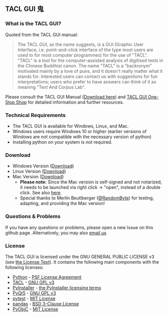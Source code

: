 ## TACL GUI 鬼
### What is the TACL GUI?

Quoted from the TACL GUI manual:

> The TACL GUI, as the name suggests, is a GUI (Graphic User Interface, i.e. point-and-click interface
of the type most users are used to for most computer programmes) for the use of "TACL". "TACL" is
a tool for the computer-assisted analysis of digitised texts in the Chinese Buddhist canon. The name
"TACL" is a "backronym" motivated mainly by a love of puns, and it doesn't really matter what it
stands for. Interested users can contact us with suggestions for fun interpretations; users who
prefer to have answers can think of it as meaning "Text And Corpus Lab".

Please consult the TACL GUI Manual ([Download here](https://github.com/rolait/tacl-gui/releases/download/v1.0.0/TACL_GUI_user_manual_1.0.pdf)) and [TACL GUI One-Stop Shop](https://dazangthings.nz/tacl-gui-one-stop-shop/) for detailed information and further resources. 

### Technical Requirements
- The TACL GUI is available for Windows, Linux, and Mac.
- Windows users require Windows 10 or higher (earlier versions of Windows are not compatible with
the necessary version of python)
- Installing python on your system is not required.

### Download
- Windows Version ([Download](https://github.com/rolait/tacl-gui/releases/download/v1.0.0/TACL-GUI.Windows.zip))
- Linux Version ([Download](https://github.com/rolait/tacl-gui/releases/download/v1.0.0/TACL-GUI.Linux.zip))
- Mac Version ([Download](https://github.com/rolait/tacl-gui/releases/download/v1.0.1/TACL-GUI.Darwin.zip))
  - **Please note:** Since the Mac version is self-signed and not notarized, it needs to be launched via right click -> "open", instead of a double click. See also [here](https://support.apple.com/en-gb/guide/mac-help/mh40616/mac).
  - Special thanks to Merlin Beutlberger ([@RandomByte](https://github.com/RandomByte)) for testing, adapting, and providing the Mac version!
### Questions & Problems
If you have any questions or problems, please open a new Issue on this github page. Alternatively, you may also [email us](mailto:michael.radich@hcts.uni-heidelberg.de)

### License
The TACL GUI is licensed under the GNU GENERAL PUBLIC LICENSE v3 (see [the License Text](LICENSE)). It contains the following main components with the following licenses:
- [Python](https://www.python.org/) - [PSF License Agreement](https://docs.python.org/3/license.html#psf-license)
- [TACL](https://github.com/ajenhl/tacl) - [GNU GPL v3](https://github.com/ajenhl/tacl/blob/master/LICENCE)
- [PyInstaller](https://github.com/pyinstaller/pyinstaller) - [the PyInstaller licensing terms](https://github.com/pyinstaller/pyinstaller/blob/develop/COPYING.txt)
- [PyQt5](https://www.riverbankcomputing.com/software/pyqt/) - [GNU GPL v3](https://www.riverbankcomputing.com/software/pyqt/)
- [pytest](https://github.com/pytest-dev/pytest) - [MIT License](https://github.com/pytest-dev/pytest/blob/main/LICENSE)
- [pandas](https://github.com/pandas-dev/pandas) - [BSD 3-Clause License](https://github.com/pandas-dev/pandas/blob/main/LICENSE)
- [PyObjC](https://github.com/ronaldoussoren/pyobjc/) - [MIT License](https://pypi.org/project/pyobjc/)
